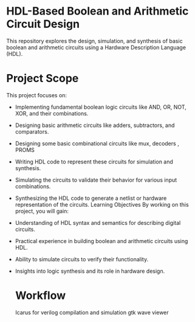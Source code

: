 # HDL-Based Boolean and Arithmetic Circuit Design
This repository explores the design, simulation, and synthesis of basic boolean and arithmetic circuits using a Hardware Description Language (HDL).

# Project Scope
This project focuses on:

- Implementing fundamental boolean logic circuits like AND, OR, NOT, XOR, and their combinations.

- Designing basic arithmetic circuits like adders, subtractors, and comparators.
- Designing some basic combinational circuits like mux, decoders , PROMS
- Writing HDL code to represent these circuits for simulation and synthesis.
- Simulating the circuits to validate their behavior for various input combinations.
- Synthesizing the HDL code to generate a netlist or hardware representation of the circuits.
Learning Objectives
By working on this project, you will gain:

- Understanding of HDL syntax and semantics for describing digital circuits.
- Practical experience in building boolean and arithmetic circuits using HDL.
- Ability to simulate circuits to verify their functionality.
- Insights into logic synthesis and its role in hardware design.

  # Workflow
  Icarus  for verilog compilation and simulation
  gtk wave viewer
